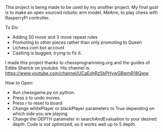 This project is being made to be used by my another project. My final goal is to make an open sourced robotic arm model, MeArm, to play chess with RasperryPi controller. 



To Do:

- Adding 50 move and 3 move repeat rules
- Promoting to other pieces rather than only promoting to Queen
- Lichess.com bot account
- Castling is bugged, trying to fix it.


I made this project thanks to chessprogramming.org and the guides of Eddie Sharick on youtube. His channel is: https://www.youtube.com/channel/UCaEohRz5bPHywGBwmR18Qww


How to Open:
- Run chessgame.py on python.
- Press z to undo moves.
- Press r to reset to board
- Change whitePlayer or blackPlayer parameters to True depending on which side you are playing
- Change the DEPTH parameter in searchAndEvaluation to your desired depth. Code is not optimized, so it works well up to 5 depth.

